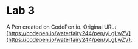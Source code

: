 # Lab 3

A Pen created on CodePen.io. Original URL: [https://codepen.io/waterfairy244/pen/yLgLwZV](https://codepen.io/waterfairy244/pen/yLgLwZV).

